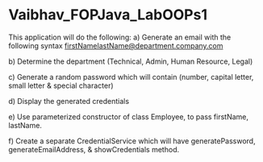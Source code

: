 # Vaibhav_FOPJava_LabOOPs1
This application will do the following:
a) Generate an email with the following syntax
firstNamelastName@department.company.com

b) Determine the department (Technical, Admin, Human Resource, Legal)

c) Generate a random password which will contain (number, capital letter, small letter & special character)

d) Display the generated credentials

e) Use parameterized constructor of class Employee, to pass firstName, lastName.

f) Create a separate CredentialService which will have generatePassword, generateEmailAddress, & showCredentials method.
